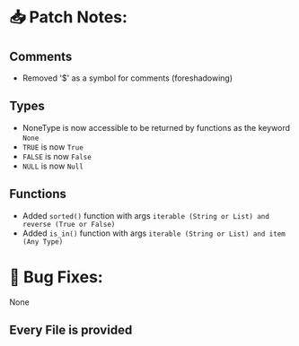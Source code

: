 # 📥 Patch Notes:
## Comments
- Removed '$' as a symbol for comments (foreshadowing)
## Types
- NoneType is now accessible to be returned by functions as the keyword ```None```
- ```TRUE``` is now ```True```
- ```FALSE``` is now ```False```
- ```NULL``` is now ```Null```
## Functions
- Added ```sorted()``` function with args ```iterable (String or List) and reverse (True or False)```
- Added ```is_in()``` function with args ```iterable (String or List) and item (Any Type)```


# 🐞 Bug Fixes:
None

## Every File is provided
